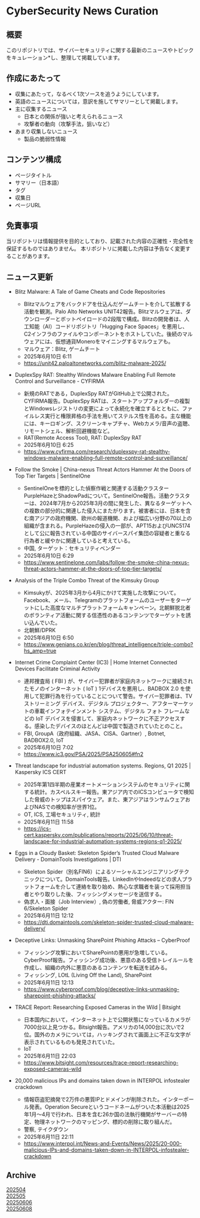 # CyberSecurity News Curation

## 概要

このリポジトリでは、サイバーセキュリティに関する最新のニュースやトピックをキュレーション*し、整理して掲載しています。

## 作成にあたって

- 収集にあたって，なるべく1次ソースを追うようにしています。
- 英語のニュースについては，意訳を施してサマリーとして掲載します。
- 主に収集するニュース
  + 日本との関係が強いと考えられるニュース
  + 攻撃者の動向（攻撃手法，狙いなど）
- あまり収集しないニュース
  + 製品の脆弱性情報

## コンテンツ構成

- ページタイトル
- サマリー（日本語）
- タグ
- 収集日
- ページURL

## 免責事項

当リポジトリは情報提供を目的としており、記載された内容の正確性・完全性を保証するものではありません。
本リポジトリに掲載した内容は予告なく変更することがあります。

## ニュース更新
* Blitz Malware: A Tale of Game Cheats and Code Repositories
  * Blitzマルウェアをバックドアを仕込んだゲームチートを介して拡散する活動を観測。Palo Alto Networks UNIT42報告。Blitzマルウェアは、ダウンローダーとボットペイロードの2段階で構成。Blitzの開発者は、人工知能（AI）コードリポジトリ「Hugging Face Spaces」を悪用し、C2インフラのファイルやコンポーネントをホストしていた。後続のマルウェアには、仮想通貨Moneroをマイニングするマルウェアも。
  * マルウェア：Blitz, ゲームチート
  * 2025年6月10日 6:11
  * https://unit42.paloaltonetworks.com/blitz-malware-2025/

* DuplexSpy RAT: Stealthy Windows Malware Enabling Full Remote Control and Surveillance - CYFIRMA
  * 新規のRATである，DuplexSpy RATがGitHub上で公開された。CYFIRMA報告。DuplexSpy RATは、スタートアップフォルダーの複製とWindowsレジストリの変更によって永続化を確立するとともに、ファイルレス実行と権限昇格の手法を用いてステルス性を高める。主な機能には、キーロギング、スクリーンキャプチャ、Webカメラ/音声の盗聴、リモートシェル、解析回避機能など。
  * RAT(Remote Access Tool), RAT: DuplexSpy RAT
  * 2025年6月10日 6:25
  * https://www.cyfirma.com/research/duplexspy-rat-stealthy-windows-malware-enabling-full-remote-control-and-surveillance/

* Follow the Smoke | China-nexus Threat Actors Hammer At the Doors of Top Tier Targets | SentinelOne
  * SentinelOneを標的とした偵察作戦と関連する活動クラスターPurpleHazeとShadowPadについて。SentinelOne報告。活動クラスターは、2024年7月から2025年3月の間に発生した、異なるターゲットへの複数の部分的に関連した侵入にまたがります。被害者には、日本を含む南アジアの政府機関、欧州の報道機関、および幅広い分野の70以上の組織が含まれる。PurpleHazeの侵入の一部が、APT15およびUNC5174として公に報告されている中国のサイバースパイ集団の容疑者と重なる行為者と緩やかに関連していると考えている。
  * 中国, ターゲット：セキュリティベンダー
  * 2025年6月10日 6:29
  * https://www.sentinelone.com/labs/follow-the-smoke-china-nexus-threat-actors-hammer-at-the-doors-of-top-tier-targets/

* Analysis of the Triple Combo Threat of the Kimsuky Group
  * Kimsukyが、2025年3月から4月にかけて実施した攻撃について。Facebook、メール、Telegramのプラットフォームのユーザーをターゲットにした高度なマルチプラットフォームキャンペーン。北朝鮮脱北者のボランティア活動に関する信憑性のあるコンテンツでターゲットを誘い込んでいた。
  * 北朝鮮/DPRK
  * 2025年6月10日 6:50
  * https://www.genians.co.kr/en/blog/threat_intelligence/triple-combo?hs_amp=true

* Internet Crime Complaint Center (IC3) | Home Internet Connected Devices Facilitate Criminal Activity
  * 連邦捜査局 ( FBI ) が、サイバー犯罪者が家庭内ネットワークに接続されたモノのインターネット ( IoT ) 1デバイスを悪用し、BADBOX 2.0 を使用して犯罪行為を行っていることについて警告。サイバー犯罪者は、TV ストリーミング デバイス、デジタル プロジェクター、アフターマーケットの車載インフォテインメント システム、デジタル フォト フレームなどの IoT デバイスを侵害して、家庭内ネットワークに不正アクセスする。感染したデバイスのほとんどは中国で製造されていたとのこと。
  * FBI, GroupA（政府組織、JASA、CISA、Gartner）, Botnet, BADBOX2.0, IoT
  * 2025年6月10日 7:02
  * https://www.ic3.gov/PSA/2025/PSA250605#fn2

* Threat landscape for industrial automation systems. Regions, Q1 2025 | Kaspersky ICS CERT
  * 2025年第1四半期の産業オートメーションシステムのセキュリティに関する統計。カスペルスキー報告。東アジア内でのICSコンピュータで検知した脅威のトップはスパイウェア。また、東アジアはランサムウェアおよびNASでの検知率が世界1位。
  * OT, ICS, 工場セキュリティ, 統計
  * 2025年6月11日 11:58
  * https://ics-cert.kaspersky.com/publications/reports/2025/06/10/threat-landscape-for-industrial-automation-systems-regions-q1-2025/

* Eggs in a Cloudy Basket: Skeleton Spider’s Trusted Cloud Malware Delivery - DomainTools Investigations | DTI
  * Skeleton Spider（別名FIN6）によるソーシャルエンジニアリングテクニックについて。DomainTools報告。LinkedInやIndeedなどの求人プラットフォームを介して連絡を取り始め、熱心な求職者を装って採用担当者とやり取りした後、フィッシングメッセージを送信する。
  * 偽求人・面接（Job Interview）, 偽の労働者, 脅威アクター: FIN 6/Skeleton Spider
  * 2025年6月11日 12:12
  * https://dti.domaintools.com/skeleton-spider-trusted-cloud-malware-delivery/

* Deceptive Links: Unmasking SharePoint Phishing Attacks – CyberProof
  * フィッシング攻撃においてSharePointの悪用が急増している。CyberProof報告。フィッシング成功後、悪意のある受信トレイルールを作成し、組織の内外に悪意のあるコンテンツを転送を試みる。
  * フィッシング, LOtL (Living Off the Land), SharePoint
  * 2025年6月11日 12:13
  * https://www.cyberproof.com/blog/deceptive-links-unmasking-sharepoint-phishing-attacks/

* TRACE Report: Researching Exposed Cameras in the Wild | Bitsight
  * 日本国内において，インターネット上で公開状態になっているカメラが7000台以上見つかる。Bitsight報告。アメリカの14,000台に次いで2位。国外のカメラについては，ハッキングされて画面上に不正な文字が表示されているものも発見されていた。
  * IoT
  * 2025年6月11日 22:03
  * https://www.bitsight.com/resources/trace-report-researching-exposed-cameras-wild

* 20,000 malicious IPs and domains taken down in INTERPOL infostealer crackdown
  * 情報窃盗犯摘発で2万件の悪質IPとドメインが削除された。インターポール発表。Operation Secureというコードネームがついた本活動は2025年1月～4月で行われ、日本を含む26か国の法執行機関がサーバーの特定、物理ネットワークのマッピング、標的の削除に取り組んだ。
  * 警察, テイクダウン
  * 2025年6月11日 22:11
  * https://www.interpol.int/News-and-Events/News/2025/20-000-malicious-IPs-and-domains-taken-down-in-INTERPOL-infostealer-crackdown





## Archive
[202504](https://github.com/IPA-CyberLab/Curation/blob/202504/news.json)  
[202505](https://github.com/IPA-CyberLab/Curation/blob/202505/news.json)  
[20250606](https://github.com/IPA-CyberLab/Curation/blob/20250606/news.json)  
[20250608](https://github.com/IPA-CyberLab/Curation/blob/20250608/news.json)
